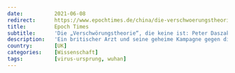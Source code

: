 ```yaml
---
date:          2021-06-08
redirect:      https://www.epochtimes.de/china/die-verschwoerungstheorie-die-keine-ist-peter-daszak-und-seine-kampagne-der-vertuschung-des-virus-ausbruchs-a3530334.html
title:         Epoch Times
subtitle:      'Die „Verschwörungstheorie“, die keine ist: Peter Daszak und seine Kampagne der Vertuschung des Virus-Ausbruchs'
description:   'Ein britischer Arzt und seine geheime Kampagne gegen die COVID-Laborleck-Theorie: Dr. Peter Daszak arbeitete in Wuhan und manipulierte Coronaviren. Er inszenierte eine Kampagne, um das Wuhan-Labor von der Schuld freizusprechen, und versucht nun, seine Spuren zu verwischen.'
country:       [UK]
categories:    [Wissenschaft]
tags:          [virus-ursprung, wuhan]
---
```

